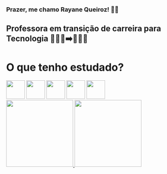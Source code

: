 ### Prazer, me chamo Rayane Queiroz! 👋🏽

## Professora em transição de carreira para Tecnologia 👩🏽‍🏫➡️👩🏽‍💻

# O que tenho estudado?

<img src="https://cdn.jsdelivr.net/gh/devicons/devicon/icons/python/python-original-wordmark.svg" width="50" height="50"/>
<img src="https://cdn.jsdelivr.net/gh/devicons/devicon/icons/mysql/mysql-original-wordmark.svg" width="50" height="50"/>
<img src="https://cdn.jsdelivr.net/gh/devicons/devicon/icons/django/django-plain-wordmark.svg" width="50" height="50"/>
<img src="https://cdn.jsdelivr.net/gh/devicons/devicon/icons/git/git-plain-wordmark.svg" width="50" height="50"/>
<img src="https://cdn.jsdelivr.net/gh/devicons/devicon/icons/html5/html5-original-wordmark.svg" width="50" height="50"/>

<div>
<a href="https://github.com/rayanealmeida">
<img loading="lazy" height="180em" src="https://github-readme-stats.vercel.app/api/top-langs/?username=rayanealmeida&layout=compact&langs_count=7&theme=dracula"/>
<img loading="lazy" height="180em" src="https://github-readme-stats.vercel.app/api?username=rayanealmeida&show_icons=true&theme=dracula&include_all_commits=true&count_private=true"/>
</div>

